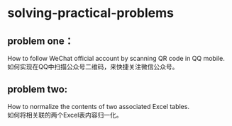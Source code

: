 # solving-practical-problems
## problem one：  
How to follow WeChat official account by scanning QR code in QQ mobile.  
如何实现在QQ中扫描公众号二维码，来快捷关注微信公众号。  
## problem two:
How to normalize the contents of two associated Excel tables.  
如何将相关联的两个Excel表内容归一化。  
